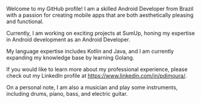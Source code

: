 Welcome to my GitHub profile! I am a skilled Android Developer from Brazil with a passion for creating mobile apps that are both aesthetically pleasing and functional.

Currently, I am working on exciting projects at SumUp, honing my expertise in Android development as an Android Developer.

My language expertise includes Kotlin and Java, and I am currently expanding my knowledge base by learning Golang.

If you would like to learn more about my professional experience, please check out my LinkedIn profile at https://www.linkedin.com/in/pdimoura/.

On a personal note, I am also a musician and play some instruments, including drums, piano, bass, and electric guitar.

